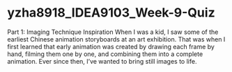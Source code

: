 # yzha8918_IDEA9103_Week-9-Quiz

Part 1: Imaging Technique Inspiration
When I was a kid, I saw some of the earliest Chinese animation storyboards at an art exhibition. That was when I first learned that early animation was created by drawing each frame by hand, filming them one by one, and combining them into a complete animation. Ever since then, I’ve wanted to bring still images to life.

